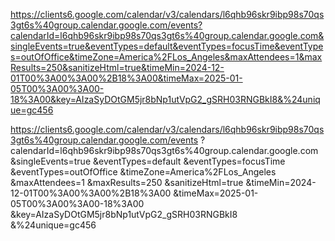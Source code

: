https://clients6.google.com/calendar/v3/calendars/l6qhb96skr9ibp98s70qs3gt6s%40group.calendar.google.com/events?calendarId=l6qhb96skr9ibp98s70qs3gt6s%40group.calendar.google.com&singleEvents=true&eventTypes=default&eventTypes=focusTime&eventTypes=outOfOffice&timeZone=America%2FLos_Angeles&maxAttendees=1&maxResults=250&sanitizeHtml=true&timeMin=2024-12-01T00%3A00%3A00%2B18%3A00&timeMax=2025-01-05T00%3A00%3A00-18%3A00&key=AIzaSyDOtGM5jr8bNp1utVpG2_gSRH03RNGBkI8&%24unique=gc456

https://clients6.google.com/calendar/v3/calendars/l6qhb96skr9ibp98s70qs3gt6s%40group.calendar.google.com/events
?calendarId=l6qhb96skr9ibp98s70qs3gt6s%40group.calendar.google.com
&singleEvents=true
&eventTypes=default
&eventTypes=focusTime
&eventTypes=outOfOffice
&timeZone=America%2FLos_Angeles
&maxAttendees=1
&maxResults=250
&sanitizeHtml=true
&timeMin=2024-12-01T00%3A00%3A00%2B18%3A00
&timeMax=2025-01-05T00%3A00%3A00-18%3A00
&key=AIzaSyDOtGM5jr8bNp1utVpG2_gSRH03RNGBkI8
&%24unique=gc456
